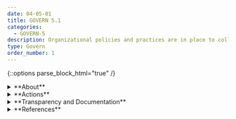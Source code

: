 ```yaml
---
date: 04-05-01
title: GOVERN 5.1
categories:
  - GOVERN-5
description: Organizational policies and practices are in place to collect, consider, prioritize, and integrate external stakeholder feedback regarding the potential individual and societal impacts related to AI risks.
type: Govern
order_number: 1
---
```

{::options parse_block_html="true" /}


<details>
<summary markdown="span">**About**</summary>
<br>
Beyond internal and laboratory-based system testing, organizational policies and practices should also consider AI system fitness-for-purpose related to the intended context of use.

Participatory stakeholder engagement is one type of qualitative activity to help AI actors answer questions such as whether to pursue a project or how to design with impact in mind. The consideration of when and how to convene a group and the kinds of individuals, groups, or community organizations to include is an iterative process connected to the system purpose and its level of risk. Other factors relate to how to collaboratively and respectfully capture stakeholder feedback and insight that is useful, without being a solely perfunctory exercise.

These activities are best carried out by personnel with expertise in participatory practices, qualitative methods, and translation of contextual feedback for technical audiences.

Participatory engagement is not a one-time exercise and should be carried out from the very beginning of AI system commissioning through the end of the lifecycle. Organizations can consider how to incorporate engagement when beginning a project and as part of their monitoring of systems. Engagement is often utilized as a consultative practice, but this perspective may inadvertently lead to “participation washing.”  Organizational transparency about the purpose and goal of the engagement can help mitigate that possibility.

Organizations may also consider targeted consultation with subject matter experts as a complement to participatory findings. Experts may assist internal staff in identifying and conceptualizing potential negative impacts that were previously not considered. 

</details>

<details>
<summary markdown="span">**Actions**</summary>
* Verify that AI risk management policies address explicit mechanisms for receiving, processing, and implementing stakeholder and user feedback that could include:
    * Recourse mechanisms for faulty AI system outputs.
    * Bug bounties.
    * Human-centered design.
    * User-interaction and experience research.
    * Participatory stakeholder engagement with individuals and communities that may experience negative impacts. 
* Verify that stakeholder feedback is considered and addressed, including environmental concerns, and across the entire population of intended users, including historically excluded populations, people with disabilities, older people, and those with limited access to the internet and other basic technologies.
* Clarify the organization’s principles as they apply to AI systems – considering those which have been proposed publicly – to inform external stakeholders of the organization's values. Consider publishing or adopting AI principles.

</details>

<details>
<summary markdown="span">**Transparency and Documentation**</summary>
<br>
**Organizations can document the following:** 
- What type of information is accessible on the design, operations, and limitations of the AI system to external stakeholders, including end users, consumers, regulators, and individuals impacted by use of the AI system?
- To what extent has the entity clarified the roles, responsibilities, and delegated authorities to relevant stakeholders?
- How easily accessible and current is the information available to external stakeholders?
- What was done to mitigate or reduce the potential for harm?
- Stakeholder involvement: Include diverse perspectives from a community of stakeholders throughout the AI life cycle to mitigate risks.

**AI Transparency Resources:**
- [Datasheets for Datasets](http://arxiv.org/abs/1803.09010)
- [GAO-21-519SP: AI Accountability Framework for Federal Agencies & Other Entities](https://www.gao.gov/products/gao-21-519sp)
- “AI policies and initiatives,” in Artificial Intelligence in Society, OECD, 2019
- “Stakeholders in Explainable AI,” Sep. 2018, [Online](http://arxiv.org/abs/1810.00184).

</details>

<details>
<summary markdown="span">**References**</summary>
<br>
ISO, “Ergonomics of human-system interaction — Part 210: Human-centered design for interactive systems,” ISO 9241-210:2019 (2nd ed.), July 2019. [URL](https://www.iso.org/standard/77520.html)

Rumman Chowdhury and Jutta Williams, "Introducing Twitter’s first algorithmic bias bounty challenge," [URL](https://blog.twitter.com/engineering/en_us/topics/insights/2021/algorithmic-bias-bounty-challenge)

Leonard Haas and Sebastian Gießler, “In the realm of paper tigers – exploring the failings of AI ethics guidelines,” AlgorithmWatch, 2020. [URL](https://algorithmwatch.org/en/ai-ethics-guidelines-inventory-upgrade-2020/)

Josh Kenway, Camille Francois, Dr. Sasha Costanza-Chock, Inioluwa Deborah Raji, & Dr. Joy Buolamwini. 2022. Bug Bounties for Algorithmic Harms? Algorithmic Justice League. Accessed July 14, 2022. [URL](https://www.ajl.org/bugs)

Microsoft Community Jury , Azure Application Architecture Guide. [URL](https://docs.microsoft.com/en-us/azure/architecture/guide/responsible-innovation/community-jury/)

</details>
